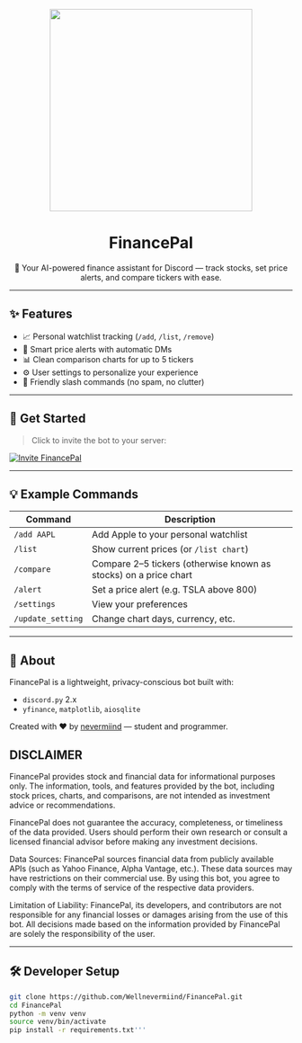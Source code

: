 <p align="center">
  <img src="https://media.discordapp.net/attachments/859845219163176961/1370943923714916496/FinancePal_Logo_Final.png?ex=6825f3c6&is=6824a246&hm=5028aeb13080ccc45263116b708455e7c2f09fc7dbc399244b57dd1efff0ea49&=&format=webp&quality=lossless&width=1008&height=1008" width="360" />
</p>

<h1 align="center">FinancePal</h1>

<p align="center">
  🤖 Your AI-powered finance assistant for Discord — track stocks, set price alerts, and compare tickers with ease.
</p>

---

## ✨ Features

- 📈 Personal watchlist tracking (`/add`, `/list`, `/remove`)
- 🔔 Smart price alerts with automatic DMs
- 📊 Clean comparison charts for up to 5 tickers
- ⚙️ User settings to personalize your experience
- 💬 Friendly slash commands (no spam, no clutter)

---

## 🚀 Get Started

> Click to invite the bot to your server:

[![Invite FinancePal](https://img.shields.io/badge/Invite-FinancePal-745fed?style=for-the-badge&logo=discord)](https://discord.com/oauth2/authorize?client_id=1370900483174174780&permissions=274878265344&scope=bot+applications.commands)

---

## 💡 Example Commands

| Command          | Description                                   |
|------------------|-----------------------------------------------|
| `/add AAPL`      | Add Apple to your personal watchlist          |
| `/list`          | Show current prices (or `/list chart`)        |
| `/compare`       | Compare 2–5 tickers (otherwise known as stocks) on a price chart          |
| `/alert`         | Set a price alert (e.g. TSLA above 800)       |
| `/settings`      | View your preferences                         |
| `/update_setting`| Change chart days, currency, etc.             |

---

## 🧠 About

FinancePal is a lightweight, privacy-conscious bot built with:
- `discord.py` 2.x
- `yfinance`, `matplotlib`, `aiosqlite`

Created with ❤️ by [nevermiind](https://nevermiind.dev) — student and programmer.

## DISCLAIMER
FinancePal provides stock and financial data for informational purposes only. The information, tools, and features provided by the bot, including stock prices, charts, and comparisons, are not intended as investment advice or recommendations.

FinancePal does not guarantee the accuracy, completeness, or timeliness of the data provided. Users should perform their own research or consult a licensed financial advisor before making any investment decisions.

Data Sources: FinancePal sources financial data from publicly available APIs (such as Yahoo Finance, Alpha Vantage, etc.). These data sources may have restrictions on their commercial use. By using this bot, you agree to comply with the terms of service of the respective data providers.

Limitation of Liability: FinancePal, its developers, and contributors are not responsible for any financial losses or damages arising from the use of this bot. All decisions made based on the information provided by FinancePal are solely the responsibility of the user.

---

## 🛠️ Developer Setup

```bash
git clone https://github.com/Wellnevermiind/FinancePal.git
cd FinancePal
python -m venv venv
source venv/bin/activate
pip install -r requirements.txt'''

